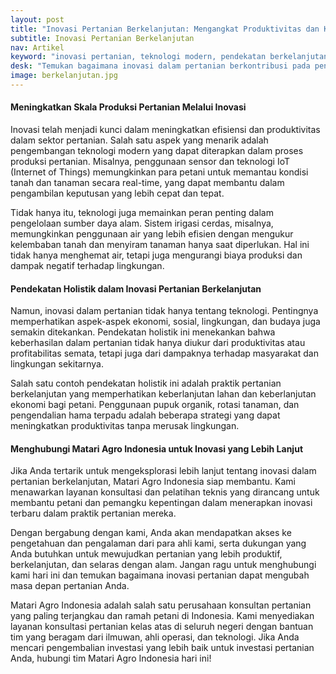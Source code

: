 ```yaml
---
layout: post
title: "Inovasi Pertanian Berkelanjutan: Mengangkat Produktivitas dan Kesejahteraan"
subtitle: Inovasi Pertanian Berkelanjutan
nav: Artikel
keyword: "inovasi pertanian, teknologi modern, pendekatan berkelanjutan, Matari Agro Indonesia"
desk: "Temukan bagaimana inovasi dalam pertanian berkontribusi pada peningkatan efisiensi dan produktivitas. Hubungi Matari Agro Indonesia untuk konsultasi teknis dan pelatihan"
image: berkelanjutan.jpg
---
```



#### Meningkatkan Skala Produksi Pertanian Melalui Inovasi

Inovasi telah menjadi kunci dalam meningkatkan efisiensi dan produktivitas dalam sektor pertanian. Salah satu aspek yang menarik adalah pengembangan teknologi modern yang dapat diterapkan dalam proses produksi pertanian. Misalnya, penggunaan sensor dan teknologi IoT (Internet of Things) memungkinkan para petani untuk memantau kondisi tanah dan tanaman secara real-time, yang dapat membantu dalam pengambilan keputusan yang lebih cepat dan tepat.

Tidak hanya itu, teknologi juga memainkan peran penting dalam pengelolaan sumber daya alam. Sistem irigasi cerdas, misalnya, memungkinkan penggunaan air yang lebih efisien dengan mengukur kelembaban tanah dan menyiram tanaman hanya saat diperlukan. Hal ini tidak hanya menghemat air, tetapi juga mengurangi biaya produksi dan dampak negatif terhadap lingkungan.

#### Pendekatan Holistik dalam Inovasi Pertanian Berkelanjutan

Namun, inovasi dalam pertanian tidak hanya tentang teknologi. Pentingnya memperhatikan aspek-aspek ekonomi, sosial, lingkungan, dan budaya juga semakin ditekankan. Pendekatan holistik ini menekankan bahwa keberhasilan dalam pertanian tidak hanya diukur dari produktivitas atau profitabilitas semata, tetapi juga dari dampaknya terhadap masyarakat dan lingkungan sekitarnya.

Salah satu contoh pendekatan holistik ini adalah praktik pertanian berkelanjutan yang memperhatikan keberlanjutan lahan dan keberlanjutan ekonomi bagi petani. Penggunaan pupuk organik, rotasi tanaman, dan pengendalian hama terpadu adalah beberapa strategi yang dapat meningkatkan produktivitas tanpa merusak lingkungan.

#### Menghubungi Matari Agro Indonesia untuk Inovasi yang Lebih Lanjut

Jika Anda tertarik untuk mengeksplorasi lebih lanjut tentang inovasi dalam pertanian berkelanjutan, Matari Agro Indonesia siap membantu. Kami menawarkan layanan konsultasi dan pelatihan teknis yang dirancang untuk membantu petani dan pemangku kepentingan dalam menerapkan inovasi terbaru dalam praktik pertanian mereka.

Dengan bergabung dengan kami, Anda akan mendapatkan akses ke pengetahuan dan pengalaman dari para ahli kami, serta dukungan yang Anda butuhkan untuk mewujudkan pertanian yang lebih produktif, berkelanjutan, dan selaras dengan alam. Jangan ragu untuk menghubungi kami hari ini dan temukan bagaimana inovasi pertanian dapat mengubah masa depan pertanian Anda.

Matari Agro Indonesia adalah salah satu perusahaan konsultan pertanian yang paling terjangkau dan ramah petani di Indonesia. Kami menyediakan layanan konsultasi pertanian kelas atas di seluruh negeri dengan bantuan tim yang beragam dari ilmuwan, ahli operasi, dan teknologi. Jika Anda mencari pengembalian investasi yang lebih baik untuk investasi pertanian Anda, hubungi tim Matari Agro Indonesia hari ini!
